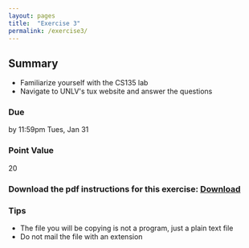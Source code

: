 ```yaml
---
layout: pages
title:  "Exercise 3"
permalink: /exercise3/
---
```


## Summary

- Familiarize yourself with the CS135 lab
- Navigate to UNLV's tux website and answer the questions

### Due
by 11:59pm Tues, Jan 31

### Point Value
20

### Download the pdf instructions for this exercise: [Download](https://github.com/jeungsook/cs135/blob/master/exercises/pdf/CS%20135%20Spring%202017%20Exercise%20%233.pdf)

### Tips
- The file you will be copying is not a program, just a plain text file
- Do not mail the file with an extension
